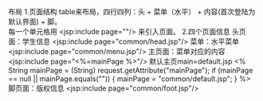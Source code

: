 布局
1.页面结构
    table来布局，四行四列：头 + 菜单（水平） + 内容(首次登陆为默认界面) + 脚。  
        每一个单元格用 <jsp:include page=""/> 来引入页面。
2.四个页面信息
    头页面：学生信息
        <jsp:include page="common/head.jsp"/>
    菜单：水平菜单
        <jsp:include page="common/menu.jsp"/>
    主页面：菜单对应的内容
        <jsp:include page="<%=mainPage %>"/>
        默认主页main=default.jsp
        <%
            String mainPage = (String) request.getAttribute("mainPage");
            if (mainPage == null || mainPage.equals("")) {
                mainPage = "common/default.jsp";
            }
        %>
    脚页面：版权信息
        <jsp:include page="common/foot.jsp"/>
    